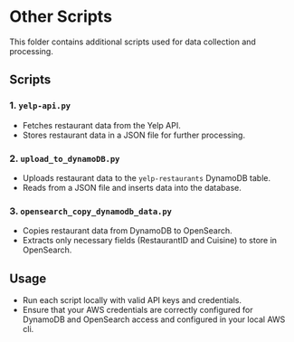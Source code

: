 # Other Scripts

This folder contains additional scripts used for data collection and processing.

## Scripts

### 1. `yelp-api.py`
- Fetches restaurant data from the Yelp API.
- Stores restaurant data in a JSON file for further processing.

### 2. `upload_to_dynamoDB.py`
- Uploads restaurant data to the `yelp-restaurants` DynamoDB table.
- Reads from a JSON file and inserts data into the database.

### 3. `opensearch_copy_dynamodb_data.py`
- Copies restaurant data from DynamoDB to OpenSearch.
- Extracts only necessary fields (RestaurantID and Cuisine) to store in OpenSearch.

## Usage
- Run each script locally with valid API keys and credentials.
- Ensure that your AWS credentials are correctly configured for DynamoDB and OpenSearch access and configured in your local AWS cli.

